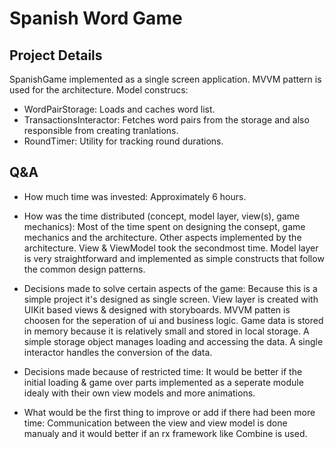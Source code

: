 # Spanish Word Game

## Project Details
SpanishGame implemented as a single screen application. MVVM pattern is used for the architecture.
Model construcs:
* WordPairStorage: Loads and caches word list.
* TransactionsInteractor: Fetches word pairs from the storage and also responsible from creating tranlations.
* RoundTimer: Utility for tracking round durations.

## Q&A
* How much time was invested:
Approximately 6 hours.

* How was the time distributed (concept, model layer, view(s), game mechanics):
Most of the time spent on designing the consept, game mechanics and the architecture. Other aspects implemented by the architecture. View & ViewModel took the secondmost time. Model layer is very straightforward and implemented as simple constructs that follow the common design patterns.

* Decisions made to solve certain aspects of the game:
Because this is a simple project it's designed as single screen. View layer is created with UIKit based views & designed with storyboards. MVVM patten is choosen for the seperation of ui and business logic. Game data is stored in memory because it is relatively small and stored in local storage. A simple storage object manages loading and accessing the data. A single interactor handles the conversion of the data.

* Decisions made because of restricted time:
It would be better if the initial loading & game over parts implemented as a seperate module idealy with their own view models and more animations. 

* What would be the first thing to improve or add if there had been more time:
Communication between the view and view model is done manualy and it would better if an rx framework like Combine is used. 
